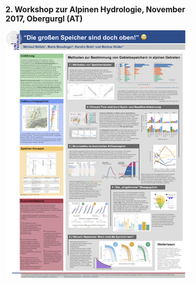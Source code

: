 ## 2. Workshop zur Alpinen Hydrologie, November 2017, Obergurgl (AT)

![Poster](OGW_2017_Stoelzle_et_al.png)
